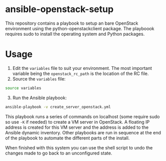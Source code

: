# ansible-openstack-setup

This repository contains a playbook to setup an bare OpenStack environment
using the python-openstackclient package. The playboook requires sudo to
install the operating system and Python packages.

# Usage

1. Edit the `variables` file to suit your environment. The most important
variable being the `openstack_rc_path` is the location of the RC file.
2. Source the `variables` file:
```sh
source variables
```
3. Run the Ansible playbook:
```sh
ansible-playbook -v create_server_openstack.yml
```

This playbook runs a series of commands on localhost (some require sudo so use
`-K` if needed) to create a VM server in OpenStack. A floating IP address is
created for this VM server and the address is added to the Ansible dynamic
inventory. Other playbooks are run in sequence at the end of the playbook to
automate the different parts of the install.

When finished with this system you can use the shell script to undo the changes
made to go back to an unconfigured state.
